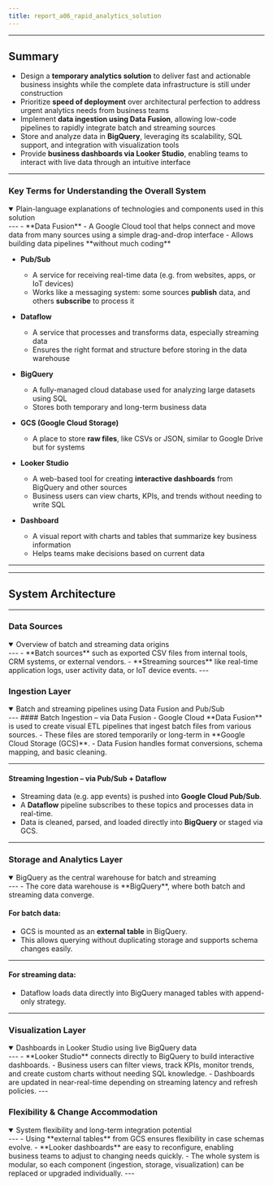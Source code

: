 ```yaml
---
title: report_a06_rapid_analytics_solution
---
```

---
## Summary
- Design a **temporary analytics solution** to deliver fast and actionable business insights while the complete data infrastructure is still under construction
- Prioritize **speed of deployment** over architectural perfection to address urgent analytics needs from business teams
- Implement **data ingestion using Data Fusion**, allowing low-code pipelines to rapidly integrate batch and streaming sources
- Store and analyze data in **BigQuery**, leveraging its scalability, SQL support, and integration with visualization tools
- Provide **business dashboards via Looker Studio**, enabling teams to interact with live data through an intuitive interface
---

### Key Terms for Understanding the Overall System
<details open>
<summary>Plain-language explanations of technologies and components used in this solution</summary>
---
- **Data Fusion**
  - A Google Cloud tool that helps connect and move data from many sources using a simple drag-and-drop interface  
  - Allows building data pipelines **without much coding**  

- **Pub/Sub**  
  - A service for receiving real-time data (e.g. from websites, apps, or IoT devices)  
  - Works like a messaging system: some sources **publish** data, and others **subscribe** to process it  

- **Dataflow**  
  - A service that processes and transforms data, especially streaming data  
  - Ensures the right format and structure before storing in the data warehouse  

- **BigQuery**  
  - A fully-managed cloud database used for analyzing large datasets using SQL  
  - Stores both temporary and long-term business data  

- **GCS (Google Cloud Storage)**  
  - A place to store **raw files**, like CSVs or JSON, similar to Google Drive but for systems  

- **Looker Studio**  
  - A web-based tool for creating **interactive dashboards** from BigQuery and other sources  
  - Business users can view charts, KPIs, and trends without needing to write SQL  

- **Dashboard**  
  - A visual report with charts and tables that summarize key business information  
  - Helps teams make decisions based on current data  
---
</details>

---
## System Architecture
---

### Data Sources
<details open>
<summary>Overview of batch and streaming data origins</summary>
---
- **Batch sources** such as exported CSV files from internal tools, CRM systems, or external vendors.
- **Streaming sources** like real-time application logs, user activity data, or IoT device events.
---
</details>

### Ingestion Layer
<details open>
<summary>Batch and streaming pipelines using Data Fusion and Pub/Sub</summary>
---
#### Batch Ingestion – via Data Fusion
- Google Cloud **Data Fusion** is used to create visual ETL pipelines that ingest batch files from various sources.
- These files are stored temporarily or long-term in **Google Cloud Storage (GCS)**.
- Data Fusion handles format conversions, schema mapping, and basic cleaning.

---
#### Streaming Ingestion – via Pub/Sub + Dataflow
- Streaming data (e.g. app events) is pushed into **Google Cloud Pub/Sub**.
- A **Dataflow** pipeline subscribes to these topics and processes data in real-time.
- Data is cleaned, parsed, and loaded directly into **BigQuery** or staged via GCS.
---
</details>

### Storage and Analytics Layer
<details open>
<summary>BigQuery as the central warehouse for batch and streaming</summary>
---
- The core data warehouse is **BigQuery**, where both batch and streaming data converge.

#### For batch data:
- GCS is mounted as an **external table** in BigQuery.
- This allows querying without duplicating storage and supports schema changes easily.

---
#### For streaming data:
- Dataflow loads data directly into BigQuery managed tables with append-only strategy.
---
</details>

### Visualization Layer
<details open>
<summary>Dashboards in Looker Studio using live BigQuery data</summary>
---
- **Looker Studio** connects directly to BigQuery to build interactive dashboards.
- Business users can filter views, track KPIs, monitor trends, and create custom charts without needing SQL knowledge.
- Dashboards are updated in near-real-time depending on streaming latency and refresh policies.
---
</details>

### Flexibility & Change Accommodation
<details open>
<summary>System flexibility and long-term integration potential</summary>
---
- Using **external tables** from GCS ensures flexibility in case schemas evolve.
- **Looker dashboards** are easy to reconfigure, enabling business teams to adjust to changing needs quickly.
- The whole system is modular, so each component (ingestion, storage, visualization) can be replaced or upgraded individually.
---
</details>
